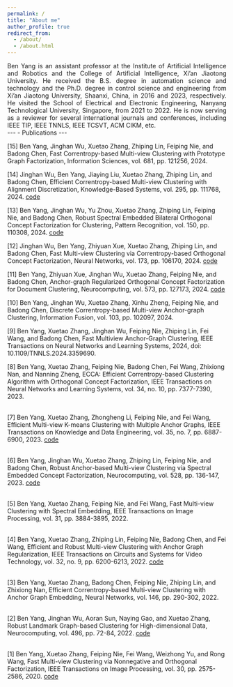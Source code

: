 ```yaml
---
permalink: /
title: "About me"
author_profile: true
redirect_from: 
  - /about/
  - /about.html
---
```

<div style="text-align:justify">
Ben Yang is an assistant professor at the Institute of Artificial Intelligence and Robotics and the College of Artificial Intelligence, Xi’an Jiaotong University. He received the B.S. degree in automation science and technology and the Ph.D. degree in control science and engineering from Xi’an Jiaotong University, Shaanxi, China, in 2016 and 2023, respectively. He visited the School of Electrical and Electronic Engineering, Nanyang Technological University, Singapore, from 2021 to 2022. He is now serving as a reviewer for several international journals and conferences, including IEEE TIP, IEEE TNNLS, IEEE TCSVT, ACM CIKM, etc.
</div>
---
- Publications
---

[15] Ben Yang, Jinghan Wu, Xuetao Zhang, Zhiping Lin, Feiping Nie, and Badong Chen, Fast Correntropy-based Multi-view Clustering with Prototype Graph Factorization, Information Sciences, vol. 681, pp. 121256, 2024. 

[14] Jinghan Wu, Ben Yang, Jiaying Liu, Xuetao Zhang, Zhiping Lin, and Badong Chen, Efficient Correntropy-based Multi-view Clustering with Alignment Discretization, Knowledge-Based Systems, vol. 295, pp. 111768, 2024. </div> [code](https://github.com/abyeshizhe/ECMCAD) 

[13] Ben Yang, Jinghan Wu, Yu Zhou, Xuetao Zhang, Zhiping Lin, Feiping Nie, and Badong Chen, Robust Spectral Embedded Bilateral Orthogonal Concept Factorization for Clustering, Pattern Recognition, vol. 150, pp. 110308, 2024. [code](https://github.com/abyeshizhe/RSOCF) 

[12] Jinghan Wu, Ben Yang, Zhiyuan Xue, Xuetao Zhang, Zhiping Lin, and Badong Chen, Fast Multi-view Clustering via Correntropy-based Orthogonal Concept Factorization, Neural Networks, vol. 173, pp. 106170, 2024. [code](https://github.com/abyeshizhe/FMCCF) 

[11] Ben Yang, Zhiyuan Xue, Jinghan Wu, Xuetao Zhang, Feiping Nie, and Badong Chen, Anchor-graph Regularized Orthogonal Concept Factorization for Document Clustering, Neurocomputing, vol. 573, pp. 127173, 2024. [code](https://github.com/abyeshizhe/AROCF) 

[10] Ben Yang, Jinghan Wu, Xuetao Zhang, Xinhu Zheng, Feiping Nie, and Badong Chen, Discrete Correntropy-based Multi-view Anchor-graph Clustering, Information Fusion, vol. 103, pp. 102097, 2024. 

[9]  Ben Yang, Xuetao Zhang, Jinghan Wu, Feiping Nie, Zhiping Lin, Fei Wang, and Badong Chen, Fast Multiview Anchor-Graph Clustering, IEEE Transactions on Neural Networks and Learning Systems, 2024, doi: 10.1109/TNNLS.2024.3359690. 

[8]  Ben Yang, Xuetao Zhang, Feiping Nie, Badong Chen, Fei Wang, Zhixiong Nan, and Nanning Zheng, ECCA: Efficient Correntropy-based Clustering Algorithm with Orthogonal Concept Factorization, IEEE Transactions on Neural Networks and Learning Systems, vol. 34, no. 10, pp. 7377-7390, 2023. <br> <br>

[7]  Ben Yang, Xuetao Zhang, Zhongheng Li, Feiping Nie, and Fei Wang, Efficient Multi-view K-means Clustering with Multiple Anchor Graphs, IEEE Transactions on Knowledge and Data Engineering, vol. 35, no. 7, pp. 6887-6900, 2023. [code](https://github.com/abyeshizhe/EMKMC) <br> <br>

[6]  Ben Yang, Jinghan Wu, Xuetao Zhang, Zhiping Lin, Feiping Nie, and Badong Chen, Robust Anchor-based Multi-view Clustering via Spectral Embedded Concept Factorization, Neurocomputing, vol. 528, pp. 136-147, 2023. [code](https://github.com/abyeshizhe/RAMCSF) <br> <br>

[5]  Ben Yang, Xuetao Zhang, Feiping Nie, and Fei Wang, Fast Multi-view Clustering with Spectral Embedding, IEEE Transactions on Image Processing, vol. 31, pp. 3884-3895, 2022. <br> <br>

[4]  Ben Yang, Xuetao Zhang, Zhiping Lin, Feiping Nie, Badong Chen, and Fei Wang, Efficient and Robust Multi-view Clustering with Anchor Graph Regularization, IEEE Transactions on Circuits and Systems for Video Technology, vol. 32, no. 9, pp. 6200-6213, 2022. [code](https://github.com/abyeshizhe/ERMC) <br> <br>

[3]  Ben Yang, Xuetao Zhang, Badong Chen, Feiping Nie, Zhiping Lin, and Zhixiong Nan, Efficient Correntropy-based Multi-view Clustering with Anchor Graph Embedding, Neural Networks, vol. 146, pp. 290-302, 2022. <br> <br>

[2]  Ben Yang, Jinghan Wu, Aoran Sun, Naying Gao, and Xuetao Zhang, Robust Landmark Graph-based Clustering for High-dimensional Data, Neurocomputing, vol. 496, pp. 72-84, 2022. [code](https://github.com/abyeshizhe/RLGCH) <br> <br>

[1]  Ben Yang, Xuetao Zhang, Feiping Nie, Fei Wang, Weizhong Yu, and Rong Wang, Fast Multi-view Clustering via Nonnegative and Orthogonal Factorization, IEEE Transactions on Image Processing, vol. 30, pp. 2575-2586, 2020. [code](https://github.com/abyeshizhe/FMCNOF) 


